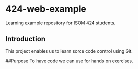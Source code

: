 # 424-web-example
Learning example repository for ISOM 424 students.

## Introduction
This project enables us to learn sorce code control using Git.

##Purpose
To have code we can use for hands on exercises.